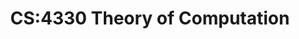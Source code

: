 ---
layout: page
title: CS:4330 Theory of Computation
short: theoryOfComputation
time: Spring 2021
year: 2021
position: Teaching Assistant
location: University of Iowa
description: The goal of this course is to develop the intuition of machine-computation using the mathematical models of computation provided by automata theory.Topics covered include finite automata, regular sets and regular expressions, context-free languages and push-down automata, Turing machines, decidability, and undecidability theory. 
link: #
---